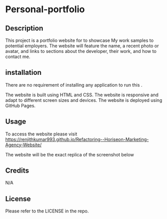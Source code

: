 # Personal-portfolio

## Description
This project is a portfolio website for to showcase My work samples to potential employers. The website will feature the  name, a recent photo or avatar, and links to sections about the developer, their work, and how to contact me.

## installation
There are no requirement of installing any application to run this .

The website is built using HTML and CSS.
The website is responsive and adapt to different screen sizes and devices.
The website is deployed using GitHub Pages.


## Usage
To access the website please visit https://renjithkumar993.github.io/Refactoring--Horiseon-Marketing-Agency-Website/

The website will be the exact replica of the screenshot below








## Credits
N/A

## License
Please refer to the LICENSE in the repo.